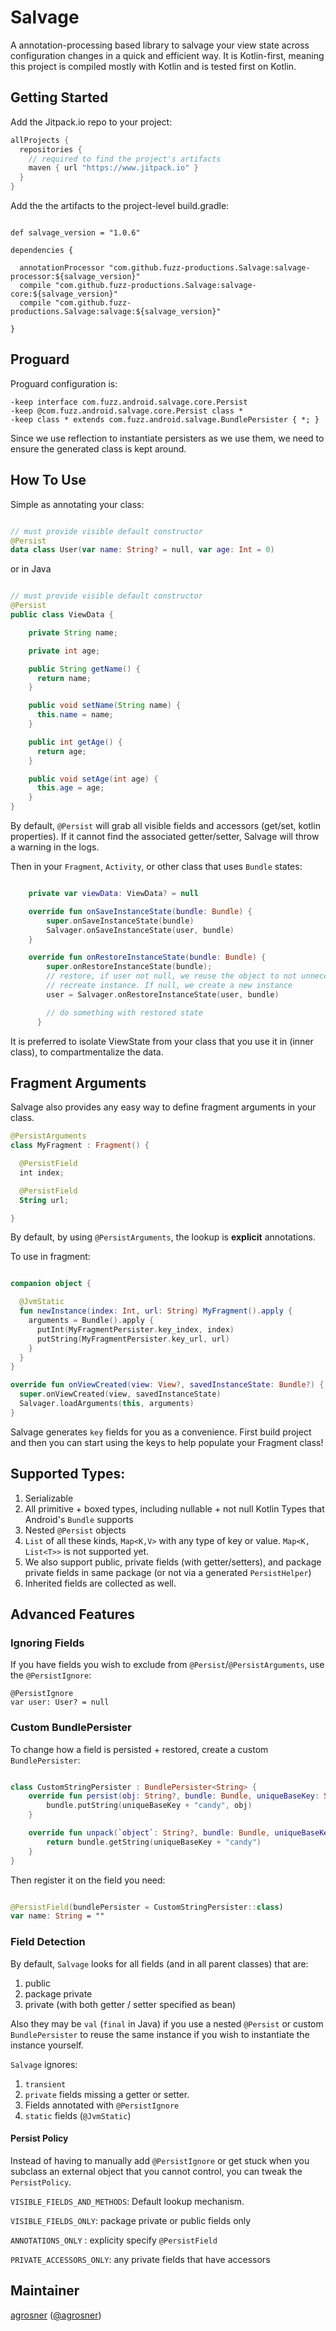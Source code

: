 # Salvage
A annotation-processing based library to salvage your view state across configuration changes in a quick and efficient way. It is Kotlin-first, meaning this project is compiled mostly with Kotlin and is tested first on Kotlin.

## Getting Started

Add the Jitpack.io repo to your project:
```groovy
allProjects {
  repositories {
    // required to find the project's artifacts
    maven { url "https://www.jitpack.io" }
  }
}
```

Add the the artifacts to the project-level build.gradle:

```

def salvage_version = "1.0.6"

dependencies {

  annotationProcessor "com.github.fuzz-productions.Salvage:salvage-processor:${salvage_version}"
  compile "com.github.fuzz-productions.Salvage:salvage-core:${salvage_version}"
  compile "com.github.fuzz-productions.Salvage:salvage:${salvage_version}"

}

```

## Proguard

Proguard configuration is:

```
-keep interface com.fuzz.android.salvage.core.Persist
-keep @com.fuzz.android.salvage.core.Persist class *
-keep class * extends com.fuzz.android.salvage.BundlePersister { *; }
```

Since we use reflection to instantiate persisters as we use them, we need to ensure
the generated class is kept around.

## How To Use

Simple as annotating your class:

```kotlin

// must provide visible default constructor
@Persist
data class User(var name: String? = null, var age: Int = 0)

```

or in Java
```java

// must provide visible default constructor
@Persist
public class ViewData {

    private String name;

    private int age;

    public String getName() {
      return name;
    }

    public void setName(String name) {
      this.name = name;
    }

    public int getAge() {
      return age;
    }

    public void setAge(int age) {
      this.age = age;
    }
}

```

By default, `@Persist` will grab all visible fields and accessors (get/set, kotlin properties). If it cannot find the associated getter/setter, Salvage will throw a warning in the logs.

Then in your `Fragment`, `Activity`, or other class that uses `Bundle` states:

```kotlin

    private var viewData: ViewData? = null

    override fun onSaveInstanceState(bundle: Bundle) {
        super.onSaveInstanceState(bundle)
        Salvager.onSaveInstanceState(user, bundle)
    }

    override fun onRestoreInstanceState(bundle: Bundle) {
        super.onRestoreInstanceState(bundle);
        // restore, if user not null, we reuse the object to not unnecessarily
        // recreate instance. If null, we create a new instance
        user = Salvager.onRestoreInstanceState(user, bundle)

        // do something with restored state
      }
```

It is preferred to isolate ViewState from your class that you use it in (inner class), to compartmentalize the data.

## Fragment Arguments

Salvage also provides any easy way to define fragment arguments in your class.

```kotlin
@PersistArguments
class MyFragment : Fragment() {

  @PersistField
  int index;

  @PersistField
  String url;

}
```

By default, by using `@PersistArguments`, the lookup is **explicit** annotations.

To use in fragment:

```kotlin

companion object {

  @JvmStatic
  fun newInstance(index: Int, url: String) MyFragment().apply {
    arguments = Bundle().apply {
      putInt(MyFragmentPersister.key_index, index)
      putString(MyFragmentPersister.key_url, url)
    }
  }
}

override fun onViewCreated(view: View?, savedInstanceState: Bundle?) {
  super.onViewCreated(view, savedInstanceState)
  Salvager.loadArguments(this, arguments)
}

```

Salvage generates `key` fields for you as a convenience. First build project and then you can start using the keys to help populate your Fragment class!

## Supported Types:

1. Serializable
2. All primitive + boxed types, including nullable + not null Kotlin Types that Android's `Bundle` supports
3. Nested `@Persist` objects
3. `List` of all these kinds, `Map<K,V>` with any type of key or value. `Map<K, List<T>>` is not supported yet.
4. We also support public, private fields (with getter/setters), and package private fields in same package (or not via a generated `PersistHelper`)
5. Inherited fields are collected as well.

## Advanced Features

### Ignoring Fields

If you have fields you wish to exclude from `@Persist`/`@PersistArguments`, use the `@PersistIgnore`:

```
@PersistIgnore
var user: User? = null
```

### Custom BundlePersister

To change how a field is persisted + restored, create a custom `BundlePersister`:

```kotlin

class CustomStringPersister : BundlePersister<String> {
    override fun persist(obj: String?, bundle: Bundle, uniqueBaseKey: String) {
        bundle.putString(uniqueBaseKey + "candy", obj)
    }

    override fun unpack(`object`: String?, bundle: Bundle, uniqueBaseKey: String): String {
        return bundle.getString(uniqueBaseKey + "candy")
    }
}

```

Then register it on the field you need:

```kotlin

@PersistField(bundlePersister = CustomStringPersister::class)
var name: String = ""

```

### Field Detection

By default, `Salvage` looks for all fields (and in all parent classes) that are:
  1. public
  2. package private
  3. private (with both getter / setter specified as bean)

Also they may be `val` (`final` in Java) if you use a nested `@Persist` or
custom `BundlePersister` to reuse the same instance if you wish to instantiate
the instance yourself.

`Salvage` ignores:
  1. `transient`
  2. `private` fields missing a getter or setter.
  3. Fields annotated with `@PersistIgnore`
  4. `static` fields (`@JvmStatic`)

#### Persist Policy

Instead of having to manually add `@PersistIgnore` or get stuck when you subclass an external object that you cannot control, you can tweak the `PersistPolicy`.

  `VISIBLE_FIELDS_AND_METHODS`: Default lookup mechanism.

  `VISIBLE_FIELDS_ONLY`: package private or public fields only

  `ANNOTATIONS_ONLY` : explicity specify `@PersistField`

  `PRIVATE_ACCESSORS_ONLY`: any private fields that have accessors

## Maintainer
[agrosner](https://github.com/agrosner) ([@agrosner](https://www.twitter.com/agrosner))
